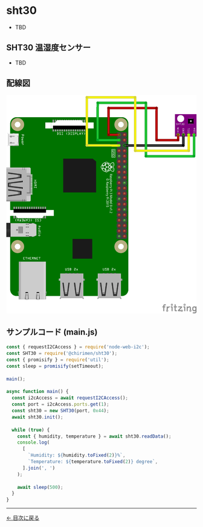 # sht30

- TBD

## SHT30 温湿度センサー

- TBD

## 配線図

![配線図](./images/sht30/schematic.png 'schematic')

## サンプルコード (main.js)

```javascript
const { requestI2CAccess } = require('node-web-i2c');
const SHT30 = require('@chirimen/sht30');
const { promisify } = require('util');
const sleep = promisify(setTimeout);

main();

async function main() {
  const i2cAccess = await requestI2CAccess();
  const port = i2cAccess.ports.get(1);
  const sht30 = new SHT30(port, 0x44);
  await sht30.init();

  while (true) {
    const { humidity, temperature } = await sht30.readData();
    console.log(
      [
        `Humidity: ${humidity.toFixed(2)}%`,
        `Temperature: ${temperature.toFixed(2)} degree`,
      ].join(', ')
    );

    await sleep(500);
  }
}
```

---

[← 目次に戻る](./index.md)
